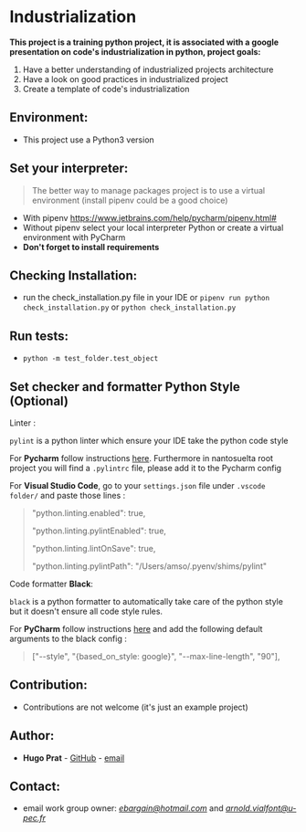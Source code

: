 # Industrialization
**This project is a training python project, it is associated with a google 
presentation on code's industrialization in python, project goals:**
1. Have a better understanding of industrialized projects architecture
2. Have a look on good practices in industrialized project 
3. Create a template of code's industrialization

## Environment:
- This project use a Python3 version

## Set your interpreter:
> The better way to manage packages project is to use a virtual environment (install pipenv could be a good choice)
- With pipenv https://www.jetbrains.com/help/pycharm/pipenv.html#
- Without pipenv select your local interpreter Python or create a virtual environment with PyCharm
- **Don't forget to install requirements**

## Checking Installation:
- run the check_installation.py file in your IDE or `pipenv run python check_installation.py` or 
`python check_installation.py`  

## Run tests:
- `python -m test_folder.test_object`

## Set checker and formatter Python Style  (Optional)

Linter :

`pylint` is a python linter which ensure your IDE take the python code style

For **Pycharm** follow instructions <a href=http://pylint.pycqa.org/en/latest/user_guide/ide-integration.html#pylint-in-pycharm>here</a>.
Furthermore in nantosuelta root project you will find a `.pylintrc` file, please add it to the Pycharm config

For **Visual Studio Code**, go to your `settings.json` file under `.vscode folder/` and paste those lines :

> "python.linting.enabled": true,
>
> "python.linting.pylintEnabled": true,
>
> "python.linting.lintOnSave": true,
>
> "python.linting.pylintPath": "/Users/amso/.pyenv/shims/pylint"

Code formatter **Black**:

`black` is a python formatter to automatically take care of the python style but it doesn't ensure all code style rules.

For **PyCharm** follow instructions <a href=https://black.readthedocs.io/en/stable/editor_integration.html>here</a> 
and add the following default arguments to the black config :

>["--style", "{based_on_style: google}", "--max-line-length", "90"],


## Contribution:
- Contributions are not welcome (it's just an example project)

## Author:
- **Hugo Prat** - [GitHub](https://github.com/PratHugo) - [email](mailto:hugoprat95@gmail.com) 

## Contact:
- email work group owner: *[ebargain@hotmail.com](mailto:ebargain@hotmail.com])*
and *[arnold.vialfont@u-pec.fr](mailto:arnold.vialfont@u-pec.fr)*
